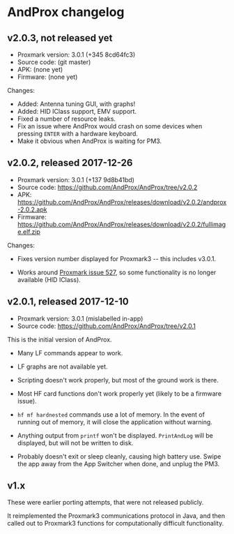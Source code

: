 # AndProx changelog

## v2.0.3, not released yet

- Proxmark version: 3.0.1 (+345 8cd64fc3)
- Source code: (git master)
- APK: (none yet)
- Firmware: (none yet)

Changes:

- Added: Antenna tuning GUI, with graphs!
- Added: HID IClass support, EMV support.
- Fixed a number of resource leaks.
- Fix an issue where AndProx would crash on some devices when pressing `ENTER` with a hardware keyboard.
- Make it obvious when AndProx is waiting for PM3.

## v2.0.2, released 2017-12-26

- Proxmark version: 3.0.1 (+137 9d8b41bd)
- Source code: https://github.com/AndProx/AndProx/tree/v2.0.2
- APK: https://github.com/AndProx/AndProx/releases/download/v2.0.2/andprox-2.0.2.apk
- Firmware: https://github.com/AndProx/AndProx/releases/download/v2.0.2/fullimage.elf.zip

Changes:

- Fixes version number displayed for Proxmark3 -- this includes v3.0.1.

- Works around [Proxmark issue 527](https://github.com/Proxmark/proxmark3/issues/527), so some functionality is no longer available (HID IClass).

## v2.0.1, released 2017-12-10

- Proxmark version: 3.0.1 (mislabelled in-app)
- Source code: https://github.com/AndProx/AndProx/tree/v2.0.1

This is the initial version of AndProx.

- Many LF commands appear to work.

- LF graphs are not available yet.

- Scripting doesn't work properly, but most of the ground work is there.

- Most HF card functions don't work properly yet (likely to be a firmware issue).

- `hf mf hardnested` commands use a lot of memory. In the event of running out of memory, it will
  close the application without warning.

- Anything output from `printf` won't be displayed.  `PrintAndLog` will be displayed, but will not
  be written to disk.

- Probably doesn't exit or sleep cleanly, causing high battery use. Swipe the app away from the App
  Switcher when done, and unplug the PM3.

## v1.x

These were earlier porting attempts, that were not released publicly.

It reimplemented the Proxmark3 communications protocol in Java, and then called out to Proxmark3
functions for computationally difficult functionality.
